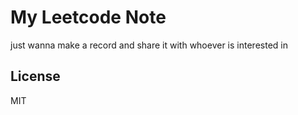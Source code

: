 # My Leetcode Note

just wanna make a record and share it with whoever is interested in


License
----

MIT
